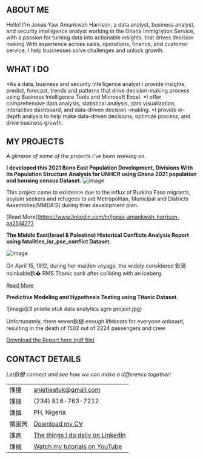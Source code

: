<!--Section 1: Introduce your self-->
## ABOUT ME

Hello! I'm Jonas Yaw Amankwah Harrison, a data analyst, business analyst, and security intelligence analyst working in the Ghana Immigration Service, with a passion for turning data into actionable insights, that drives decision making With experience across sales, operations, finance, and customer service, I help businesses solve challenges and unlock growth.


<!--Mention your top/relevant skills here - core and soft skills-->
## WHAT I DO

*As a data, business and security intelligence analyst i provide insights, predict, forecast, trends and patterns that drive decision-making process using Business Intelligence Tools and Microsoft Excel.
*I offer comprehensive data analysis, statistical analysis, data visualization, interactive dashboard, and data-driven decision -making.
*I provide in-depth analysis to help make data-driven decisions, optimize process, and drive business growth.


<!--Section 2: List 3-4 key projects-->
## MY PROJECTS 

*A glimpse of some of the projects I've been working on.*

**I developed this 2021 Bono East Population Development, Divisions With Its Population Structure Analysis for UNHCR  using Ghana 2021 population and housing census Dataset.**
![image]()

This project came to existence due to the influx of Burkina Faso migrants, asylum seekers and refugees to aid Metropolitan, Municipal and Districts Assemblies(MMDA'S) during thier development plan.


[Read More](https://www.linkedin.com/in/jonas-amankwah-harrison-aa2514273

**The Middle East(Israel & Palestine) Historical Conflicts Analysis Report using fatalities_isr_pse_conflict Dataset.**

![image]()

On April 15, 1912, during her maiden voyage, the widely considered 鈥渦nsinkable鈥� RMS Titanic sank after colliding with an iceberg. 

[Read More](https://www.linkedin.com/pulse/predictive-modeling-hypothesis-testing-using-titanic-dataset-anietie/)

**Predictive Modeling and Hypothesis Testing using Titanic Dataset.**

![image](3 anietie etuk data analytics agro project.jpg)

Unfortunately, there weren鈥檛 enough lifeboats for everyone onboard, resulting in the death of 1502 out of 2224 passengers and crew. 

<a href="17 How to Present Data to Executives by Anietie Etuk.pdf">Download the Report here (pdf file)</a>


## CONTACT DETAILS

*Let鈥檚 connect and see how we can make a difference together!*
<table>
  <tbody>
    <tr>
      <td>馃摟</td>
      <td><a href="mailto:anietieetuk@gmail.com">anietieetuk@gmail.com</a></td>
    </tr>
    <tr>
      <td>馃摓</td>
      <td>(234) 816-763-7212</td>
    </tr>
    <tr>
      <td>馃搷</td>
      <td>PH, Nigeria</td>
    </tr>
    <tr>
      <td>猬囷笍</td>
      <td><a href="https://etuk123456.github.io/portfolio1/docs/Profile.pdf">Download my CV</a></td>
    </tr>
    <tr>
      <td>馃寪</td>
      <td><a href="https://linkedin.com/in/etukanietie">The things I do daily on LinkedIn</a></td>
    </tr>
    <tr>
      <td>馃摵</td>
      <td><a href="https://www.youtube.com/@LearnwithEtuk">Watch my tutorials on YouTube</a></td>
    </tr>
  </tbody>
</table>

   



